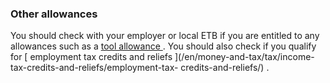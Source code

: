 ###  Other allowances

You should check with your employer or local ETB if you are entitled to any
allowances such as a [ tool allowance
](https://www.gov.ie/pdf/?file=https://assets.gov.ie/278036/f15d8239-106e-45b4-bb7a-2f62780f2f3a.pdf#page=null)
. You should also check if you qualify for [ employment tax credits and
reliefs ](/en/money-and-tax/tax/income-tax-credits-and-reliefs/employment-tax-
credits-and-reliefs/) .
